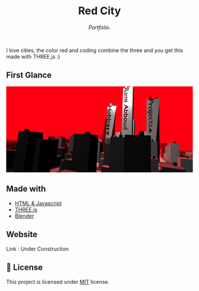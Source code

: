 
<h1 align="center">Red City</h1>
<p align="center"><i>Portfolio.</i></p>

<br>

I love cities, the color red and coding combine the three and you get this made with THREE.js :)

## First Glance

![City](https://github.com/Makaveliunit/red-city/blob/main/cityprev.png?raw=true)

## Made with
  - [HTML & Javascript](https://www.javascript.com/)
  - [THREE.js](https://threejs.org/)
  - [Blender](https://www.blender.org/)

## Website

Link : Under Construction


## :pencil: License

This project is licensed under [MIT](https://opensource.org/licenses/MIT) license.

